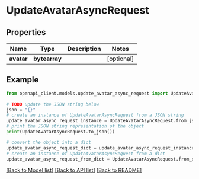 # UpdateAvatarAsyncRequest


## Properties

Name | Type | Description | Notes
------------ | ------------- | ------------- | -------------
**avatar** | **bytearray** |  | [optional] 

## Example

```python
from openapi_client.models.update_avatar_async_request import UpdateAvatarAsyncRequest

# TODO update the JSON string below
json = "{}"
# create an instance of UpdateAvatarAsyncRequest from a JSON string
update_avatar_async_request_instance = UpdateAvatarAsyncRequest.from_json(json)
# print the JSON string representation of the object
print(UpdateAvatarAsyncRequest.to_json())

# convert the object into a dict
update_avatar_async_request_dict = update_avatar_async_request_instance.to_dict()
# create an instance of UpdateAvatarAsyncRequest from a dict
update_avatar_async_request_from_dict = UpdateAvatarAsyncRequest.from_dict(update_avatar_async_request_dict)
```
[[Back to Model list]](../README.md#documentation-for-models) [[Back to API list]](../README.md#documentation-for-api-endpoints) [[Back to README]](../README.md)


